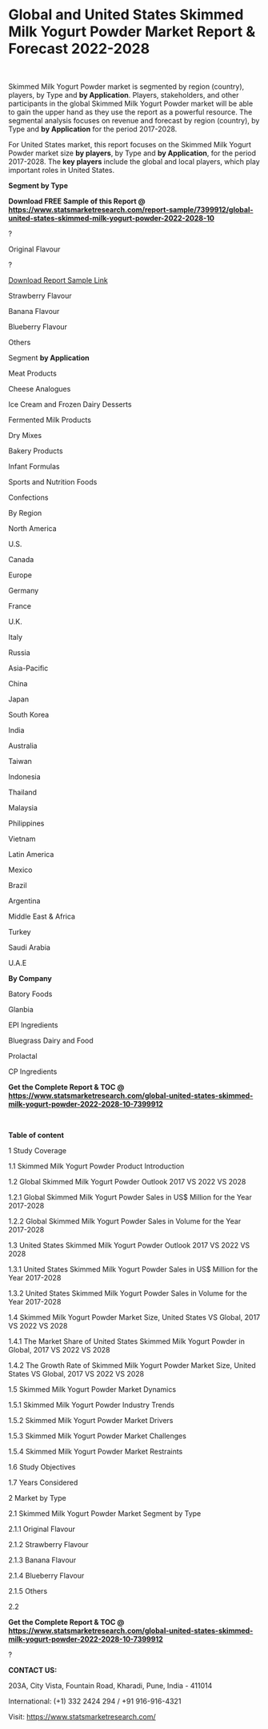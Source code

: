 <h1>Global and United States Skimmed Milk Yogurt Powder Market Report & Forecast 2022-2028</h1><br/><p>Skimmed Milk Yogurt Powder market is segmented by region (country), players, by Type and <strong>by Application</strong>. Players, stakeholders, and other participants in the global Skimmed Milk Yogurt Powder market will be able to gain the upper hand as they use the report as a powerful resource. The segmental analysis focuses on revenue and forecast by region (country), by Type and <strong>by Application</strong> for the period 2017-2028.</p>
 
 
 
 <p>For United States market, this report focuses on the Skimmed Milk Yogurt Powder market size <strong>by players</strong>, by Type and <strong>by Application</strong>, for the period 2017-2028. The <strong>key players</strong> include the global and local players, which play important roles in United States.</p>
 
 
 
 <p><strong>Segment by Type</strong></p>
 
 
 
 <div><b>Download FREE Sample of this Report @ <a href="https://www.statsmarketresearch.com/download-free-sample/7399912/global-united-states-skimmed-milk-yogurt-powder-2022-2028-10">https://www.statsmarketresearch.com/report-sample/7399912/global-united-states-skimmed-milk-yogurt-powder-2022-2028-10</a></b></div>
 
 
 
 <p>? </p>
 
 
 
 <p>Original Flavour</p>
 
 
 
 <p>? </p>
 
 
 
 <p><a href="https://www.statsmarketresearch.com/download-free-sample/7399912/global-united-states-skimmed-milk-yogurt-powder-2022-2028-10">Download Report Sample Link</a></p>
 
 
 
 <p>Strawberry Flavour</p>
 
 
 
 <p>Banana Flavour</p>
 
 
 
 <p>Blueberry Flavour</p>
 
 
 
 <p>Others</p>
 
 
 
 <p>Segment <strong>by Application</strong></p>
 
 
 
 <p>Meat Products</p>
 
 
 
 <p>Cheese Analogues</p>
 
 
 
 <p>Ice Cream and Frozen Dairy Desserts</p>
 
 
 
 <p>Fermented Milk Products</p>
 
 
 
 <p>Dry Mixes</p>
 
 
 
 <p>Bakery Products</p>
 
 
 
 <p>Infant Formulas</p>
 
 
 
 <p>Sports and Nutrition Foods</p>
 
 
 
 <p>Confections</p>
 
 
 
 <p>By Region</p>
 
 
 
 <p>North America</p>
 
 
 
 <p>U.S.</p>
 
 
 
 <p>Canada</p>
 
 
 
 <p>Europe</p>
 
 
 
 <p>Germany</p>
 
 
 
 <p>France</p>
 
 
 
 <p>U.K.</p>
 
 
 
 <p>Italy</p>
 
 
 
 <p>Russia</p>
 
 
 
 <p>Asia-Pacific</p>
 
 
 
 <p>China</p>
 
 
 
 <p>Japan</p>
 
 
 
 <p>South Korea</p>
 
 
 
 <p>India</p>
 
 
 
 <p>Australia</p>
 
 
 
 <p>Taiwan</p>
 
 
 
 <p>Indonesia</p>
 
 
 
 <p>Thailand</p>
 
 
 
 <p>Malaysia</p>
 
 
 
 <p>Philippines</p>
 
 
 
 <p>Vietnam</p>
 
 
 
 <p>Latin America</p>
 
 
 
 <p>Mexico</p>
 
 
 
 <p>Brazil</p>
 
 
 
 <p>Argentina</p>
 
 
 
 <p>Middle East & Africa</p>
 
 
 
 <p>Turkey</p>
 
 
 
 <p>Saudi Arabia</p>
 
 
 
 <p>U.A.E</p>
 
 
 
 <p><strong>By Company</strong></p>
 
 
 
 <p>Batory Foods</p>
 
 
 
 <p>Glanbia</p>
 
 
 
 <p>EPI Ingredients</p>
 
 
 
 <p>Bluegrass Dairy and Food</p>
 
 
 
 <p>Prolactal</p>
 
 
 
 <p>CP Ingredients</p>
 
 
 
 <div><b>Get the Complete Report & TOC @ <a href="https://www.statsmarketresearch.com/global-united-states-skimmed-milk-yogurt-powder-2022-2028-10-7399912">https://www.statsmarketresearch.com/global-united-states-skimmed-milk-yogurt-powder-2022-2028-10-7399912</a></b></div>
 
 
 
 <p><br />
 
 <b>Table of content</b></p>
 
 
 
 <p>1 Study Coverage<br />
 
 1.1 Skimmed Milk Yogurt Powder Product Introduction<br />
 
 1.2 Global Skimmed Milk Yogurt Powder Outlook 2017 VS 2022 VS 2028<br />
 
 1.2.1 Global Skimmed Milk Yogurt Powder Sales in US$ Million for the Year 2017-2028<br />
 
 1.2.2 Global Skimmed Milk Yogurt Powder Sales in Volume for the Year 2017-2028<br />
 
 1.3 United States Skimmed Milk Yogurt Powder Outlook 2017 VS 2022 VS 2028<br />
 
 1.3.1 United States Skimmed Milk Yogurt Powder Sales in US$ Million for the Year 2017-2028<br />
 
 1.3.2 United States Skimmed Milk Yogurt Powder Sales in Volume for the Year 2017-2028<br />
 
 1.4 Skimmed Milk Yogurt Powder Market Size, United States VS Global, 2017 VS 2022 VS 2028<br />
 
 1.4.1 The Market Share of United States Skimmed Milk Yogurt Powder in Global, 2017 VS 2022 VS 2028<br />
 
 1.4.2 The Growth Rate of Skimmed Milk Yogurt Powder Market Size, United States VS Global, 2017 VS 2022 VS 2028<br />
 
 1.5 Skimmed Milk Yogurt Powder Market Dynamics<br />
 
 1.5.1 Skimmed Milk Yogurt Powder Industry Trends<br />
 
 1.5.2 Skimmed Milk Yogurt Powder Market Drivers<br />
 
 1.5.3 Skimmed Milk Yogurt Powder Market Challenges<br />
 
 1.5.4 Skimmed Milk Yogurt Powder Market Restraints<br />
 
 1.6 Study Objectives<br />
 
 1.7 Years Considered<br />
 
 2 Market by Type<br />
 
 2.1 Skimmed Milk Yogurt Powder Market Segment by Type<br />
 
 2.1.1 Original Flavour<br />
 
 2.1.2 Strawberry Flavour<br />
 
 2.1.3 Banana Flavour<br />
 
 2.1.4 Blueberry Flavour<br />
 
 2.1.5 Others<br />
 
 2.2</p>
 
 
 
 <div><b>Get the Complete Report & TOC @ <a href="https://www.statsmarketresearch.com/global-united-states-skimmed-milk-yogurt-powder-2022-2028-10-7399912">https://www.statsmarketresearch.com/global-united-states-skimmed-milk-yogurt-powder-2022-2028-10-7399912</a></b></div>
 
 
 
 <p>? </p>
 
 
 
 <p><b>CONTACT US:</b><br />
 
 203A, City Vista, Fountain Road, Kharadi, Pune, India - 411014<br />
 
 International: (+1) 332 2424 294 / +91 916-916-4321<br />
 
 Visit: <a href="https://www.statsmarketresearch.com/">https://www.statsmarketresearch.com/</a></p>